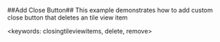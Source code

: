 ##Add Close Button##
This example demonstrates how to add custom close button that deletes an tile view item

<keywords: closingtileviewitems, delete, remove>
